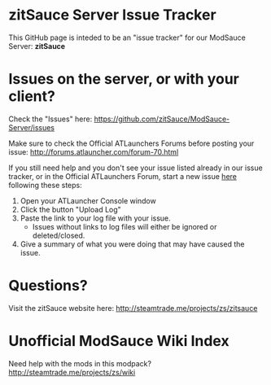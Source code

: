 # zitSauce Server Issue Tracker

This GitHub page is inteded to be an "issue tracker" for our ModSauce Server: **zitSauce**

# Issues on the server, or with your client?

Check the "Issues" here: https://github.com/zitSauce/ModSauce-Server/issues

Make sure to check the Official ATLaunchers Forums before posting your issue: http://forums.atlauncher.com/forum-70.html

If you still need help and you don't see your issue listed already in our issue tracker, or in the Official ATLaunchers Forum, start a new issue [here](https://github.com/zitSauce/ModSauce-Server/issues) following these steps:

1. Open your ATLauncher Console window
2. Click the button "Upload Log"
3. Paste the link to your log file with your issue.
   * Issues without links to log files will either be ignored or deleted/closed.
4. Give a summary of what you were doing that may have caused the issue.

# Questions?

Visit the zitSauce website here: http://steamtrade.me/projects/zs/zitsauce

# Unofficial ModSauce Wiki Index

Need help with the mods in this modpack? http://steamtrade.me/projects/zs/wiki
